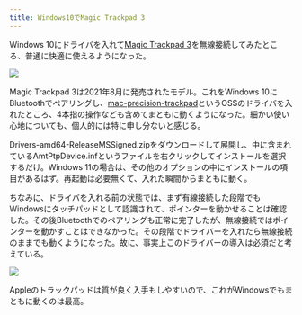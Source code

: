 ```yaml
---
title: Windows10でMagic Trackpad 3
---
```

Windows 10にドライバを入れて[Magic Trackpad 3](https://www.amazon.co.jp/dp/B09BTT6FJ9)を無線接続してみたところ、普通に快適に使えるようになった。

![](https://lh3.googleusercontent.com/pgJbnkySQbpXIZnHNAf7W1dJuKjy50ogFEwikcQEVTUo6Wx4_pp3NGudKRsgGbMKYmJC2W_UTyVCatAzW7bvfF6fmo5Cd039USYE9znCqqvBdXbbRxKbZKJFFIB_PaesUGDYQymf4XWL_RV5uQ0Veg9GZTyJQ2bQRP_1dS_AbR-bKTtm1TAWUqqYew)

Magic Trackpad 3は2021年8月に発売されたモデル。これをWindows 10にBluetoothでペアリングし、[mac-precision-trackpad](https://github.com/imbushuo/mac-precision-touchpad)というOSSのドライバを入れたところ、4本指の操作なども含めてまともに動くようになった。細かい使い心地についても、個人的には特に申し分ないと感じる。

Drivers-amd64-ReleaseMSSigned.zipをダウンロードして展開し、中に含まれているAmtPtpDevice.infというファイルを右クリックしてインストールを選択するだけ。Windows 11の場合は、その他のオプションの中にインストールの項目があるはず。再起動は必要無くて、入れた瞬間からまともに動く。

ちなみに、ドライバを入れる前の状態では、まず有線接続した段階でもWindowsにタッチパッドとして認識されて、ポインターを動かせることは確認した。その後Bluetoothでのペアリングも正常に完了したが、無線接続ではポインターを動かすことはできなかった。その段階でドライバーを入れたら無線接続のままでも動くようになった。故に、事実上このドライバーの導入は必須だと考えている。

![](https://lh6.googleusercontent.com/ciD7McNTfKABpwz3-pAeiZyvp4jHm8uRa5TUUC0mr2cMDSjExsJNoQ8iI0-OdmjmYUhKUx_Wf6pwykEiZf2XQf9n3p2RpWUSpL3lJCgXL2jOjmWdX_ss4H8aebaMgdwep8gNxvRLwZUtVuqErlO6UvaNEKeupx8GtLJrSS1-E5EEVMZaGrJKxpQw8w)

Appleのトラックパッドは質が良く入手もしやすいので、これがWindowsでもまともに動くのは最高。
